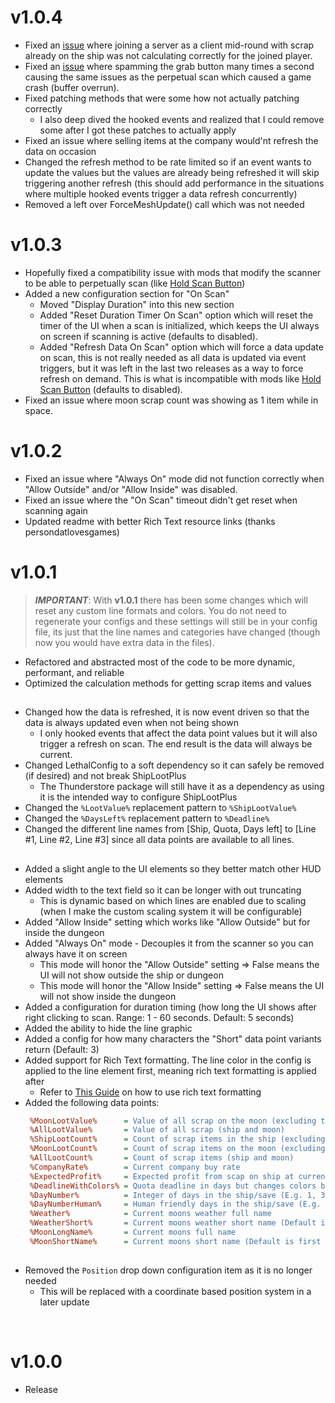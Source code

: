 # v1.0.4
- Fixed an [issue](https://github.com/ProfX66/ShipLootPlus/issues/3) where joining a server as a client mid-round with scrap already on the ship was not calculating correctly for the joined player.
- Fixed an [issue](https://github.com/ProfX66/ShipLootPlus/issues/4) where spamming the grab button many times a second causing the same issues as the perpetual scan which caused a game crash (buffer overrun).
- Fixed patching methods that were some how not actually patching correctly
  - I also deep dived the hooked events and realized that I could remove some after I got these patches to actually apply
- Fixed an issue where selling items at the company would'nt refresh the data on occasion
- Changed the refresh method to be rate limited so if an event wants to update the values but the values are already being refreshed it will skip triggering another refresh (this should add performance in the situations where multiple hooked events trigger a data refresh concurrently)
- Removed a left over ForceMeshUpdate() call which was not needed

# v1.0.3
- Hopefully fixed a compatibility issue with mods that modify the scanner to be able to perpetually scan (like [Hold Scan Button](https://thunderstore.io/c/lethal-company/p/FutureSavior/Hold_Scan_Button/))
- Added a new configuration section for "On Scan"
  - Moved "Display Duration" into this new section
  - Added "Reset Duration Timer On Scan" option which will reset the timer of the UI when a scan is initialized, which keeps the UI always on screen if scanning is active (defaults to disabled).
  - Added "Refresh Data On Scan" option which will force a data update on scan, this is not really needed as all data is updated via event triggers, but it was left in the last two releases as a way to force refresh on demand. This is what is incompatible with mods like [Hold Scan Button](https://thunderstore.io/c/lethal-company/p/FutureSavior/Hold_Scan_Button/) (defaults to disabled).
- Fixed an issue where moon scrap count was showing as 1 item while in space.

# v1.0.2
- Fixed an issue where "Always On" mode did not function correctly when "Allow Outside" and/or "Allow Inside" was disabled.
- Fixed an issue where the "On Scan" timeout didn't get reset when scanning again
- Updated readme with better Rich Text resource links (thanks persondatlovesgames)

# v1.0.1
> **_IMPORTANT_**: With **v1.0.1** there has been some changes which will reset any custom line formats and colors. You do not need to regenerate your configs and these settings will still be in your config file, its just that the line names and categories have changed (though now you would have extra data in the files).

- Refactored and abstracted most of the code to be more dynamic, performant, and reliable
- Optimized the calculation methods for getting scrap items and values

##
- Changed how the data is refreshed, it is now event driven so that the data is always updated even when not being shown
  - I only hooked events that affect the data point values but it will also trigger a refresh on scan. The end result is the data will always be current.
- Changed LethalConfig to a soft dependency so it can safely be removed (if desired) and not break ShipLootPlus
  - The Thunderstore package will still have it as a dependency as using it is the intended way to configure ShipLootPlus
- Changed the ```%LootValue%``` replacement pattern to ```%ShipLootValue%```
- Changed the ```%DaysLeft%``` replacement pattern to ```%Deadline%```
- Changed the different line names from [Ship, Quota, Days left] to [Line #1, Line #2, Line #3] since all data points are available to all lines.
##
- Added a slight angle to the UI elements so they better match other HUD elements
- Added width to the text field so it can be longer with out truncating
  - This is dynamic based on which lines are enabled due to scaling (when I make the custom scaling system it will be configurable)
- Added "Allow Inside" setting which works like "Allow Outside" but for inside the dungeon
- Added "Always On" mode - Decouples it from the scanner so you can always have it on screen
  - This mode will honor the "Allow Outside" setting => False means the UI will not show outside the ship or dungeon
  - This mode will honor the "Allow Inside" setting => False means the UI will not show inside the dungeon
- Added a configuration for duration timing (how long the UI shows after right clicking to scan. Range: 1 - 60 seconds. Default: 5 seconds)
- Added the ability to hide the line graphic
- Added a config for how many characters the "Short" data point variants return (Default: 3)
- Added support for Rich Text formatting. The line color in the config is applied to the line element first, meaning rich text formatting is applied after
  - Refer to [This Guide](https://docs.unity3d.com/Packages/com.unity.ugui@1.0/manual/StyledText.html) on how to use rich text formatting
- Added the following data points:
  ```cfg
   %MoonLootValue%      = Value of all scrap on the moon (excluding the ship)
   %AllLootValue%       = Value of all scrap (ship and moon)
   %ShipLootCount%      = Count of scrap items in the ship (excluding the moon)
   %MoonLootCount%      = Count of scrap items on the moon (excluding the ship)
   %AllLootCount%       = Count of scrap items (ship and moon)
   %CompanyRate%        = Current company buy rate
   %ExpectedProfit%     = Expected profit from scap on ship at current company buy rate
   %DeadlineWithColors% = Quota deadline in days but changes colors based on value (color thresholds will be customizable in the future)
   %DayNumber%          = Integer of days in the ship/save (E.g. 1, 3 ,10)
   %DayNumberHuman%     = Human friendly days in the ship/save (E.g. 1st, 3rd, 10th)
   %Weather%            = Current moons weather full name
   %WeatherShort%       = Current moons weather short name (Default is first 3 characters)
   %MoonLongName%       = Current moons full name
   %MoonShortName%      = Current moons short name (Default is first 3 characters)
  ```
##
- Removed the ```Position``` drop down configuration item as it is no longer needed
  - This will be replaced with a coordinate based position system in a later update

</br>

# v1.0.0
- Release
